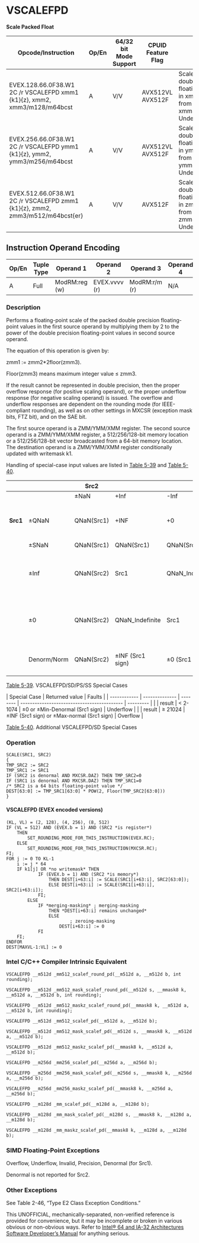 # VSCALEFPD

**Scale Packed Float**

| Opcode/Instruction                                                            | Op/En | 64/32 bit Mode Support | CPUID Feature Flag | Description                                                                                                              |
| ----------------------------------------------------------------------------- | ----- | ---------------------- | ------------------ | ------------------------------------------------------------------------------------------------------------------------ |
| EVEX.128.66.0F38.W1 2C /r VSCALEFPD xmm1 {k1}{z}, xmm2, xmm3/m128/m64bcst     | A     | V/V                    | AVX512VL AVX512F   | Scale the packed double precision floating-point values in xmm2 using values from xmm3/m128/m64bcst. Under writemask k1. |
| EVEX.256.66.0F38.W1 2C /r VSCALEFPD ymm1 {k1}{z}, ymm2, ymm3/m256/m64bcst     | A     | V/V                    | AVX512VL AVX512F   | Scale the packed double precision floating-point values in ymm2 using values from ymm3/m256/m64bcst. Under writemask k1. |
| EVEX.512.66.0F38.W1 2C /r VSCALEFPD zmm1 {k1}{z}, zmm2, zmm3/m512/m64bcst{er} | A     | V/V                    | AVX512F            | Scale the packed double precision floating-point values in zmm2 using values from zmm3/m512/m64bcst. Under writemask k1. |

## Instruction Operand Encoding

| Op/En | Tuple Type | Operand 1     | Operand 2     | Operand 3     | Operand 4 |
| ----- | ---------- | ------------- | ------------- | ------------- | --------- |
| A     | Full       | ModRM:reg (w) | EVEX.vvvv (r) | ModRM:r/m (r) | N/A       |

### Description

Performs a floating-point scale of the packed double precision floating-point values in the first source operand by multiplying them by 2 to the power of the double precision floating-point values in second source operand.

The equation of this operation is given by:

zmm1 := zmm2\*2floor(zmm3).

Floor(zmm3) means maximum integer value ≤ zmm3.

If the result cannot be represented in double precision, then the proper overflow response (for positive scaling operand), or the proper underflow response (for negative scaling operand) is issued. The overflow and underflow responses are dependent on the rounding mode (for IEEE-compliant rounding), as well as on other settings in MXCSR (exception mask bits, FTZ bit), and on the SAE bit.

The first source operand is a ZMM/YMM/XMM register. The second source operand is a ZMM/YMM/XMM register, a 512/256/128-bit memory location or a 512/256/128-bit vector broadcasted from a 64-bit memory location. The destination operand is a ZMM/YMM/XMM register conditionally updated with writemask k1.

Handling of special-case input values are listed in [Table 5-39](/x86/vscalefpd#tbl-5-39) and [Table 5-40](/x86/vscalefpd#tbl-5-40).

|          |             | Src2       |                  |                 |                | Set IE                   |
| -------- | ----------- | ---------- | ---------------- | --------------- | -------------- | ------------------------ |
|          |             | ±NaN       | +Inf             | -Inf            | 0/Denorm/Norm  |                          |
| **Src1** | ±QNaN       | QNaN(Src1) | +INF             | +0              | QNaN(Src1)     | IF either source is SNAN |
|          | ±SNaN       | QNaN(Src1) | QNaN(Src1)       | QNaN(Src1)      | QNaN(Src1)     | YES                      |
|          | ±Inf        | QNaN(Src2) | Src1             | QNaN_Indefinite | Src1           | IF Src2 is SNAN or -INF  |
|          | ±0          | QNaN(Src2) | QNaN_Indefinite  | Src1            | Src1           | IF Src2 is SNAN or +INF  |
|          | Denorm/Norm | QNaN(Src2) | ±INF (Src1 sign) | ±0 (Src1 sign)  | Compute Result | IF Src2 is SNAN          |

[Table 5-39](/x86/vscalefpd#tbl-5-39). VSCALEFPD/SD/PS/SS Special Cases

| Special Case | Returned value | Faults   |
| ------------ | -------------- | -------- | ------------------------------------------- | --------- |
|              | result         | < 2-1074 | ±0 or ±Min-Denormal (Src1 sign)             | Underflow |
|              | result         | ≥ 21024  | ±INF (Src1 sign) or ±Max-normal (Src1 sign) | Overflow  |

[Table 5-40](/x86/vscalefpd#tbl-5-40). Additional VSCALEFPD/SD Special Cases

### Operation

```
SCALE(SRC1, SRC2)
{
TMP_SRC2 := SRC2
TMP_SRC1 := SRC1
IF (SRC2 is denormal AND MXCSR.DAZ) THEN TMP_SRC2=0
IF (SRC1 is denormal AND MXCSR.DAZ) THEN TMP_SRC1=0
/* SRC2 is a 64 bits floating-point value */
DEST[63:0] := TMP_SRC1[63:0] * POW(2, Floor(TMP_SRC2[63:0]))
}

```

#### VSCALEFPD (EVEX encoded versions)

```
(KL, VL) = (2, 128), (4, 256), (8, 512)
IF (VL = 512) AND (EVEX.b = 1) AND (SRC2 *is register*)
    THEN
        SET_ROUNDING_MODE_FOR_THIS_INSTRUCTION(EVEX.RC);
    ELSE
        SET_ROUNDING_MODE_FOR_THIS_INSTRUCTION(MXCSR.RC);
FI;
FOR j := 0 TO KL-1
    i := j * 64
    IF k1[j] OR *no writemask* THEN
            IF (EVEX.b = 1) AND (SRC2 *is memory*)
                THEN DEST[i+63:i] := SCALE(SRC1[i+63:i], SRC2[63:0]);
                ELSE DEST[i+63:i] := SCALE(SRC1[i+63:i], SRC2[i+63:i]);
            FI;
        ELSE
            IF *merging-masking* ; merging-masking
                THEN *DEST[i+63:i] remains unchanged*
                ELSE
                        ; zeroing-masking
                    DEST[i+63:i] := 0
            FI
    FI;
ENDFOR
DEST[MAXVL-1:VL] := 0

```

### Intel C/C++ Compiler Intrinsic Equivalent

```
VSCALEFPD __m512d _mm512_scalef_round_pd(__m512d a, __m512d b, int rounding);

```

```
VSCALEFPD __m512d _mm512_mask_scalef_round_pd(__m512d s, __mmask8 k, __m512d a, __m512d b, int rounding);

```

```
VSCALEFPD __m512d _mm512_maskz_scalef_round_pd(__mmask8 k, __m512d a, __m512d b, int rounding);

```

```
VSCALEFPD __m512d _mm512_scalef_pd(__m512d a, __m512d b);

```

```
VSCALEFPD __m512d _mm512_mask_scalef_pd(__m512d s, __mmask8 k, __m512d a, __m512d b);

```

```
VSCALEFPD __m512d _mm512_maskz_scalef_pd(__mmask8 k, __m512d a, __m512d b);

```

```
VSCALEFPD __m256d _mm256_scalef_pd(__m256d a, __m256d b);

```

```
VSCALEFPD __m256d _mm256_mask_scalef_pd(__m256d s, __mmask8 k, __m256d a, __m256d b);

```

```
VSCALEFPD __m256d _mm256_maskz_scalef_pd(__mmask8 k, __m256d a, __m256d b);

```

```
VSCALEFPD __m128d _mm_scalef_pd(__m128d a, __m128d b);

```

```
VSCALEFPD __m128d _mm_mask_scalef_pd(__m128d s, __mmask8 k, __m128d a, __m128d b);

```

```
VSCALEFPD __m128d _mm_maskz_scalef_pd(__mmask8 k, __m128d a, __m128d b);

```

### SIMD Floating-Point Exceptions

Overflow, Underflow, Invalid, Precision, Denormal (for Src1).

Denormal is not reported for Src2.

### Other Exceptions

See Table 2-46, “Type E2 Class Exception Conditions.”

This UNOFFICIAL, mechanically-separated, non-verified reference is provided for convenience, but it may be
incomplete or broken in various obvious or non-obvious
ways. Refer to [Intel® 64 and IA-32 Architectures Software Developer’s Manual](https://software.intel.com/en-us/download/intel-64-and-ia-32-architectures-sdm-combined-volumes-1-2a-2b-2c-2d-3a-3b-3c-3d-and-4) for anything serious.
